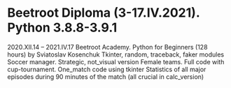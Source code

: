 # Beetroot Diploma (3-17.IV.2021). Python 3.8.8-3.9.1
2020.XII.14 – 2021.IV.17 Beetroot Academy. Python for Beginners (128 hours) by Sviatoslav Kosenchuk
Tkinter, random, traceback, faker modules
Soccer manager. Strategic, not_visual version
Female teams. Full code with cup-tournament. One_match code using tkinter
Statistics of all major episodes during 90 minutes of the match (all crucial in calc_version)
